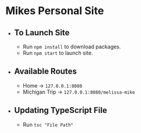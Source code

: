# Mikes Personal Site


- ## To Launch Site

  - Run `npm install` to download packages.
  - Run `npm start` to launch site.


- ## Available Routes

  - Home -> `127.0.0.1:8080`
  - Michigan Trip -> `127.0.0.1:8080/melissa-mike`


- ## Updating TypeScript File
  - Run `tsc "File Path"`
